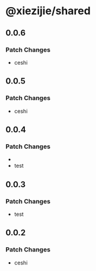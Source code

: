 # @xiezijie/shared

## 0.0.6

### Patch Changes

- ceshi

## 0.0.5

### Patch Changes

- ceshi

## 0.0.4

### Patch Changes

-
- test

## 0.0.3

### Patch Changes

- test

## 0.0.2

### Patch Changes

- ceshi
